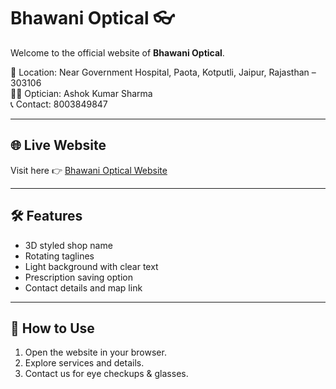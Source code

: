 # Bhawani Optical 👓

Welcome to the official website of **Bhawani Optical**.

📍 Location: Near Government Hospital, Paota, Kotputli, Jaipur, Rajasthan – 303106  
👨‍⚕️ Optician: Ashok Kumar Sharma  
📞 Contact: 8003849847  

---

## 🌐 Live Website
Visit here 👉 [Bhawani Optical Website](https://your-username.github.io/bhawani-optical/)

---

## 🛠 Features
- 3D styled shop name
- Rotating taglines
- Light background with clear text
- Prescription saving option
- Contact details and map link

---

## 🚀 How to Use
1. Open the website in your browser.
2. Explore services and details.
3. Contact us for eye checkups & glasses.
